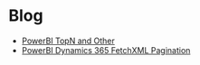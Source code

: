 # Blog

* [PowerBI TopN and Other](TopNAndOther/TopNAndOther.md)
* [PowerBI Dynamics 365 FetchXML Pagination](Dyn365Pagination/Dyn365Pagination.md)